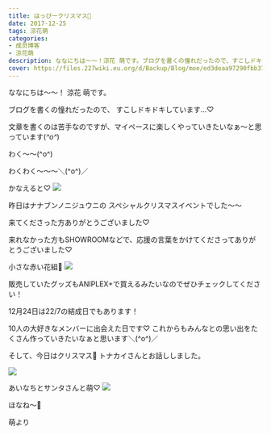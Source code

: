 ```yaml
---
title: はっぴークリスマス🎄
date: 2017-12-25
tags: 涼花萌
categories: 
- 成员博客
- 涼花萌
description: ななにちは〜〜！涼花 萌です。ブログを書くの憧れだったので、すこしドキドキしています…♡文章を書くのは苦手なのですが、マイペースに楽しくやっていきたいなぁ〜と思っています(*^o^*)...
cover: https://files.227wiki.eu.org/d/Backup/Blog/moe/ed3deaa97290fbb37dc7052d6d301.jpg 
---
```




ななにちは〜〜！
涼花 萌です。



ブログを書くの憧れだったので、
すこしドキドキしています…♡

文章を書くのは苦手なのですが、マイペースに楽しくやっていきたいなぁ〜と思っています(*^o^*)


わく〜〜(^o^)

わくわく〜〜〜＼(^o^)／




かなえると♡
![](https://files.227wiki.eu.org/d/Backup/Blog/moe/ed3deaa97290fbb37dc7052d6d301.jpg)










昨日はナナブンノニジュウニの
スペシャルクリスマスイベントでした〜〜

来てくださった方ありがとうございました♡

来れなかった方もSHOWROOMなどで、応援の言葉をかけてくださってありがとうございました♡



小さな赤い花組🌺
![](https://files.227wiki.eu.org/d/Backup/Blog/moe/ed3deaa97290fbb37dc7052d6d301-01.jpg)









販売していたグッズもANIPLEX+で買えるみたいなのでぜひチェックしてください！




12月24日は22/7の結成日でもあります！

10人の大好きなメンバーに出会えた日です♡
これからもみんなとの思い出をたくさん作っていきたいなぁと思います＼(^o^)／






そして、今日はクリスマス🎄
トナカイさんとお話ししました。

![](https://files.227wiki.eu.org/d/Backup/Blog/moe/ed3deaa97290fbb37dc7052d6d301-02.jpg)










あいなちとサンタさんと萌♡
![](https://files.227wiki.eu.org/d/Backup/Blog/moe/ed3deaa97290fbb37dc7052d6d301-03.jpg)







ほなね〜💫


萌より


